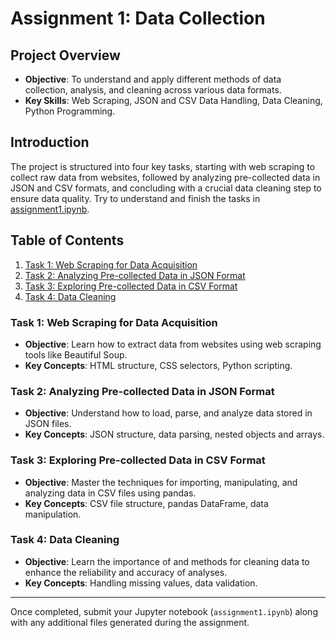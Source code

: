 # Assignment 1: Data Collection

## Project Overview

- **Objective**: To understand and apply different methods of data collection, analysis, and cleaning across various data formats.
- **Key Skills**: Web Scraping, JSON and CSV Data Handling, Data Cleaning, Python Programming.

## Introduction

The project is structured into four key tasks, starting with web scraping to collect raw data from websites, followed by analyzing pre-collected data in JSON and CSV formats, and concluding with a crucial data cleaning step to ensure data quality.  Try to understand and finish the tasks in [assignment1.ipynb](assignment1.ipynb).

## Table of Contents

1. [Task 1: Web Scraping for Data Acquisition](#task-1-web-scraping-for-data-acquisition)
2. [Task 2: Analyzing Pre-collected Data in JSON Format](#task-2-analyzing-pre-collected-data-in-json-format)
3. [Task 3: Exploring Pre-collected Data in CSV Format](#task-3-exploring-pre-collected-data-in-csv-format)
4. [Task 4: Data Cleaning](#task-4-data-cleaning)


### Task 1: Web Scraping for Data Acquisition

- **Objective**: Learn how to extract data from websites using web scraping tools like Beautiful Soup.
- **Key Concepts**: HTML structure, CSS selectors, Python scripting.

### Task 2: Analyzing Pre-collected Data in JSON Format

- **Objective**: Understand how to load, parse, and analyze data stored in JSON files.
- **Key Concepts**: JSON structure, data parsing, nested objects and arrays.

### Task 3: Exploring Pre-collected Data in CSV Format

- **Objective**: Master the techniques for importing, manipulating, and analyzing data in CSV files using pandas.
- **Key Concepts**: CSV file structure, pandas DataFrame, data manipulation.

### Task 4: Data Cleaning

- **Objective**: Learn the importance of and methods for cleaning data to enhance the reliability and accuracy of analyses.
- **Key Concepts**: Handling missing values, data validation.


---

Once completed, submit your Jupyter notebook (`assignment1.ipynb`) along with any additional files generated during the assignment. 
